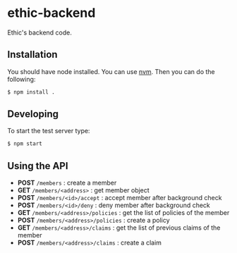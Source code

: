 # ethic-backend
Ethic's backend code.

## Installation

You should have node installed. You can use [nvm](https://github.com/creationix/nvm).
Then you can do the following:
```bash
$ npm install .
```

## Developing

To start the test server type:
```bash
$ npm start
```

## Using the API

- **POST** `/members` : create a member
- **GET** `/members/<address>` : get member object
- **POST** `/members/<id>/accept` : accept member after background check
- **POST** `/members/<id>/deny` : deny member after background check
- **GET** `/members/<address>/policies` : get the list of policies of the member
- **POST** `/members/<address>/policies` : create a policy
- **GET** `/members/<address>/claims` : get the list of previous claims of the member
- **POST** `/members/<address>/claims` : create a claim

